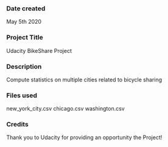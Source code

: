 ### Date created
May 5th 2020

### Project Title
Udacity BikeShare Project

### Description
Compute statistics on multiple cities related to bicycle sharing

### Files used
new_york_city.csv chicago.csv washington.csv

### Credits
Thank you to Udacity for providing an opportunity the Project!
